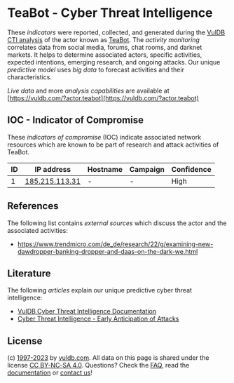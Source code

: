 # TeaBot - Cyber Threat Intelligence

These _indicators_ were reported, collected, and generated during the [VulDB CTI analysis](https://vuldb.com/?kb.cti) of the actor known as [TeaBot](https://vuldb.com/?actor.teabot). The _activity monitoring_ correlates data from social media, forums, chat rooms, and darknet markets. It helps to determine associated actors, specific activities, expected intentions, emerging research, and ongoing attacks. Our unique _predictive model_ uses _big data_ to forecast activities and their characteristics.

_Live data_ and more _analysis capabilities_ are available at [https://vuldb.com/?actor.teabot](https://vuldb.com/?actor.teabot)

## IOC - Indicator of Compromise

These _indicators of compromise_ (IOC) indicate associated network resources which are known to be part of research and attack activities of TeaBot.

ID | IP address | Hostname | Campaign | Confidence
-- | ---------- | -------- | -------- | ----------
1 | [185.215.113.31](https://vuldb.com/?ip.185.215.113.31) | - | - | High

## References

The following list contains _external sources_ which discuss the actor and the associated activities:

* https://www.trendmicro.com/de_de/research/22/g/examining-new-dawdropper-banking-dropper-and-daas-on-the-dark-we.html

## Literature

The following _articles_ explain our unique predictive cyber threat intelligence:

* [VulDB Cyber Threat Intelligence Documentation](https://vuldb.com/?kb.cti)
* [Cyber Threat Intelligence - Early Anticipation of Attacks](https://www.scip.ch/en/?labs.20201022)

## License

(c) [1997-2023](https://vuldb.com/?kb.changelog) by [vuldb.com](https://vuldb.com/?kb.about). All data on this page is shared under the license [CC BY-NC-SA 4.0](https://creativecommons.org/licenses/by-nc-sa/4.0/). Questions? Check the [FAQ](https://vuldb.com/?kb.faq), read the [documentation](https://vuldb.com/?kb) or [contact us](https://vuldb.com/?contact)!
